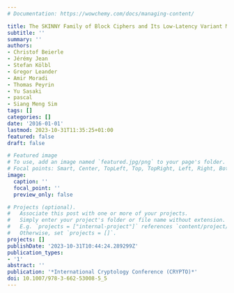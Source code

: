 ```yaml
---
# Documentation: https://wowchemy.com/docs/managing-content/

title: The SKINNY Family of Block Ciphers and Its Low-Latency Variant MANTIS
subtitle: ''
summary: ''
authors:
- Christof Beierle
- Jérémy Jean
- Stefan Kölbl
- Gregor Leander
- Amir Moradi
- Thomas Peyrin
- Yu Sasaki
- pascal
- Siang Meng Sim
tags: []
categories: []
date: '2016-01-01'
lastmod: 2023-10-31T11:35:25+01:00
featured: false
draft: false

# Featured image
# To use, add an image named `featured.jpg/png` to your page's folder.
# Focal points: Smart, Center, TopLeft, Top, TopRight, Left, Right, BottomLeft, Bottom, BottomRight.
image:
  caption: ''
  focal_point: ''
  preview_only: false

# Projects (optional).
#   Associate this post with one or more of your projects.
#   Simply enter your project's folder or file name without extension.
#   E.g. `projects = ["internal-project"]` references `content/project/deep-learning/index.md`.
#   Otherwise, set `projects = []`.
projects: []
publishDate: '2023-10-31T10:44:24.289299Z'
publication_types:
- '1'
abstract: ''
publication: '*International Cryptology Conference (CRYPTO)*'
doi: 10.1007/978-3-662-53008-5_5
---
```

